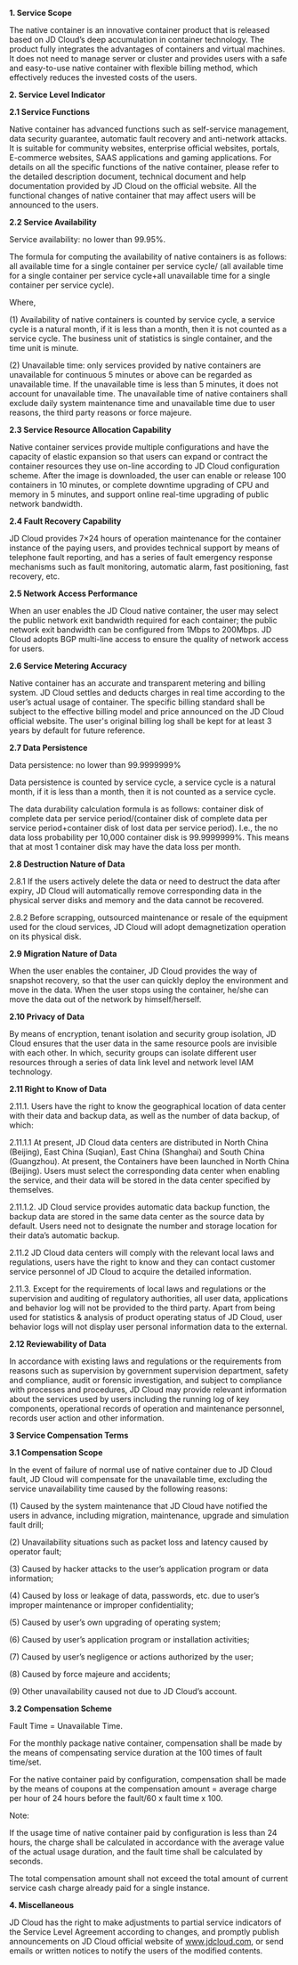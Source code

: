 **1. Service Scope**

The native container is an innovative container product that is released based on JD Cloud’s deep accumulation in container technology. The product fully integrates the advantages of containers and virtual machines. It does not need to manage server or cluster and provides users with a safe and easy-to-use native container with flexible billing method, which effectively reduces the invested costs of the users.

**2. Service Level Indicator**

**2.1 Service Functions**

Native container has advanced functions such as self-service management, data security guarantee, automatic fault recovery and anti-network attacks. It is suitable for community websites, enterprise official websites, portals, E-commerce websites, SAAS applications and gaming applications. For details on all the specific functions of the native container, please refer to the detailed description document, technical document and help documentation provided by JD Cloud on the official website. All the functional changes of native container that may affect users will be announced to the users.

**2.2 Service Availability**

Service availability: no lower than 99.95%.

The formula for computing the availability of native containers is as follows: all available time for a single container per service cycle/ (all available time for a single container per service cycle+all unavailable time for a single container per service cycle). 

Where,

(1) Availability of native containers is counted by service cycle, a service cycle is a natural month, if it is less than a month, then it is not counted as a service cycle. The business unit of statistics is single container, and the time unit is minute.

(2) Unavailable time: only services provided by native containers are unavailable for continuous 5 minutes or above can be regarded as unavailable time. If the unavailable time is less than 5 minutes, it does not account for unavailable time. The unavailable time of native containers shall exclude daily system maintenance time and unavailable time due to user reasons, the third party reasons or force majeure.

**2.3 Service Resource Allocation Capability**

Native container services provide multiple configurations and have the capacity of elastic expansion so that users can expand or contract the container resources they use on-line according to JD Cloud configuration scheme. After the image is downloaded, the user can enable or release 100 containers in 10 minutes, or complete downtime upgrading of CPU and memory in 5 minutes, and support online real-time upgrading of public network bandwidth.

**2.4 Fault Recovery Capability**

JD Cloud provides 7×24 hours of operation maintenance for the container instance of the paying users, and provides technical support by means of telephone fault reporting, and has a series of fault emergency response mechanisms such as fault monitoring, automatic alarm, fast positioning, fast recovery, etc.

**2.5 Network Access Performance**

When an user enables the JD Cloud native container, the user may select the public network exit bandwidth required for each container; the public network exit bandwidth can be configured from 1Mbps to 200Mbps. JD Cloud adopts BGP multi-line access to ensure the quality of network access for users.

**2.6 Service Metering Accuracy**

Native container has an accurate and transparent metering and billing system. JD Cloud settles and deducts charges in real time according to the user’s actual usage of container. The specific billing standard shall be subject to the effective billing model and price announced on the JD Cloud official website. The user's original billing log shall be kept for at least 3 years by default for future reference.

**2.7 Data Persistence**

Data persistence: no lower than 99.9999999% 

Data persistence is counted by service cycle, a service cycle is a natural month, if it is less than a month, then it is not counted as a service cycle.

The data durability calculation formula is as follows: container disk of complete data per service period/(container disk of complete data per service period+container disk of lost data per service period). I.e., the no data loss probability per 10,000 container disk is 99.9999999%. This means that at most 1 container disk may have the data loss per month.

**2.8 Destruction Nature of Data**

2.8.1 If the users actively delete the data or need to destruct the data after expiry, JD Cloud will automatically remove corresponding data in the physical server disks and memory and the data cannot be recovered.

2.8.2 Before scrapping, outsourced maintenance or resale of the equipment used for the cloud services, JD Cloud will adopt demagnetization operation on its physical disk.

**2.9 Migration Nature of Data**

When the user enables the container, JD Cloud provides the way of snapshot recovery, so that the user can quickly deploy the environment and move in the data. When the user stops using the container, he/she can move the data out of the network by himself/herself.

**2.10 Privacy of Data**

By means of encryption, tenant isolation and security group isolation, JD Cloud ensures that the user data in the same resource pools are invisible with each other. In which, security groups can isolate different user resources through a series of data link level and network level IAM technology.

**2.11 Right to Know of Data**

2.11.1. Users have the right to know the geographical location of data center with their data and backup data, as well as the number of data backup, of which:

2.11.1.1 At present, JD Cloud data centers are distributed in North China (Beijing), East China (Suqian), East China (Shanghai) and South China (Guangzhou). At present, the Containers have been launched in North China (Beijing). Users must select the corresponding data center when enabling the service, and their data will be stored in the data center specified by themselves.

2.11.1.2. JD Cloud service provides automatic data backup function, the backup data are stored in the same data center as the source data by default. Users need not to designate the number and storage location for their data’s automatic backup.

2.11.2 JD Cloud data centers will comply with the relevant local laws and regulations, users have the right to know and they can contact customer service personnel of JD Cloud to acquire the detailed information.

2.11.3. Except for the requirements of local laws and regulations or the supervision and auditing of regulatory authorities, all user data, applications and behavior log will not be provided to the third party. Apart from being used for statistics & analysis of product operating status of JD Cloud, user behavior logs will not display user personal information data to the external.

**2.12 Reviewability of Data**

In accordance with existing laws and regulations or the requirements from reasons such as supervision by government supervision department, safety and compliance, audit or forensic investigation, and subject to compliance with processes and procedures, JD Cloud may provide relevant information about the services used by users including the running log of key components, operational records of operation and maintenance personnel, records user action and other information.

**3 Service Compensation Terms**

**3.1 Compensation Scope**

In the event of failure of normal use of native container due to JD Cloud fault, JD Cloud will compensate for the unavailable time, excluding the service unavailability time caused by the following reasons:

(1) Caused by the system maintenance that JD Cloud have notified the users in advance, including migration, maintenance, upgrade and simulation fault drill;

(2) Unavailability situations such as packet loss and latency caused by operator fault;

(3) Caused by hacker attacks to the user’s application program or data information;

(4) Caused by loss or leakage of data, passwords, etc. due to user’s improper maintenance or improper confidentiality;

(5) Caused by user’s own upgrading of operating system;

(6) Caused by user’s application program or installation activities;

(7) Caused by user’s negligence or actions authorized by the user;

(8) Caused by force majeure and accidents;

(9) Other unavailability caused not due to JD Cloud’s account.

**3.2 Compensation Scheme**

Fault Time = Unavailable Time.

For the monthly package native container, compensation shall be made by the means of compensating service duration at the 100 times of fault time/set.

For the native container paid by configuration, compensation shall be made by the means of coupons at the compensation amount = average charge per hour of 24 hours before the fault/60 x fault time x 100.

Note:

If the usage time of native container paid by configuration is less than 24 hours, the charge shall be calculated in accordance with the average value of the actual usage duration, and the fault time shall be calculated by seconds.

The total compensation amount shall not exceed the total amount of current service cash charge already paid for a single instance.

**4. Miscellaneous**

JD Cloud has the right to make adjustments to partial service indicators of the Service Level Agreement according to changes, and promptly publish announcements on JD Cloud official website of www.jdcloud.com, or send emails or written notices to notify the users of the modified contents.
